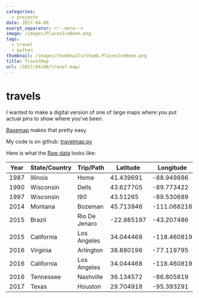 ```yaml
---
categories:
  - projects
date: 2017-04-08
exerpt_separator: <!--more-->
image: /images/PlacesIveBeen.png
tags:
  - travel
  - python
thumbnail: /images/thumbnails/thumb.PlacesIveBeen.png
title: TravelMap
url: /2017/04/08/travel-map/
---
```



# travels

I wanted to make a digital version of one of large maps where you put actual pins to show where you've been.

[Basemap](http://matplotlib.org/basemap/users/robin.html) makes that pretty easy.


My code is on github: [travelmap.py](https://github.com/wilsonify/travels/blob/master/travelmap.py) 


Here is what the [Raw data](https://github.com/wilsonify/travels/blob/master/OhThePlacesIveBeen.csv)
looks like:

|Year|State/Country|Trip/Path|Latitude|Longitude
|----|-------------|---------|--------|---------|
|1987|Illinois|Home|41.439691|-88.949886|
|1990|Wisconsin|Dells|43.627705|-89.773422|
|1997|Wisconsin|I90|43.51265|-89.530689|
|2014|Montana|Bozeman|45.713946|-111.068216|
|2015|Brazil|Rio De Jenaro|-22.985197|-43.207486|
|2015|California|Los Angeles|34.044468|-118.460819|
|2016|Virginia|Arlington|38.880196|-77.119795|
|2016|California|Los Angeles|34.044468|-118.460819|
|2016|Tennessee|Nashville|36.134572|-86.805819|
|2017|Texas|Houston|29.704918|-95.393291|


